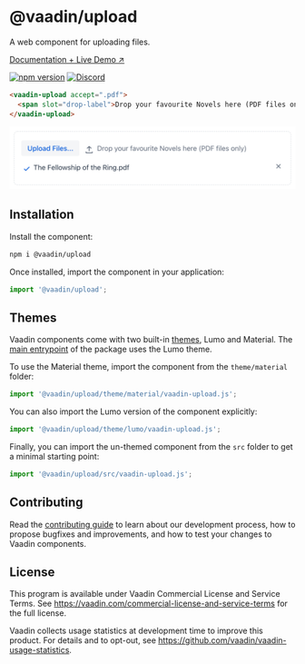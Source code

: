 # @vaadin/upload

A web component for uploading files.

[Documentation + Live Demo ↗](https://vaadin.com/docs/latest/components/upload)

[![npm version](https://badgen.net/npm/v/@vaadin/upload)](https://www.npmjs.com/package/@vaadin/upload)
[![Discord](https://img.shields.io/discord/732335336448852018?label=discord)](https://discord.gg/PHmkCKC)

```html
<vaadin-upload accept=".pdf">
  <span slot="drop-label">Drop your favourite Novels here (PDF files only)</span>
</vaadin-upload>
```

[<img src="https://raw.githubusercontent.com/vaadin/web-components/master/packages/upload/screenshot.png" width="656" alt="Screenshot of vaadin-upload">](https://vaadin.com/docs/latest/components/upload)

## Installation

Install the component:

```sh
npm i @vaadin/upload
```

Once installed, import the component in your application:

```js
import '@vaadin/upload';
```

## Themes

Vaadin components come with two built-in [themes](https://vaadin.com/docs/latest/styling), Lumo and Material.
The [main entrypoint](https://github.com/vaadin/web-components/blob/master/packages/upload/vaadin-upload.js) of the package uses the Lumo theme.

To use the Material theme, import the component from the `theme/material` folder:

```js
import '@vaadin/upload/theme/material/vaadin-upload.js';
```

You can also import the Lumo version of the component explicitly:

```js
import '@vaadin/upload/theme/lumo/vaadin-upload.js';
```

Finally, you can import the un-themed component from the `src` folder to get a minimal starting point:

```js
import '@vaadin/upload/src/vaadin-upload.js';
```

## Contributing

Read the [contributing guide](https://vaadin.com/docs/latest/contributing/overview) to learn about our development process, how to propose bugfixes and improvements, and how to test your changes to Vaadin components.

## License

This program is available under Vaadin Commercial License and Service Terms.
See https://vaadin.com/commercial-license-and-service-terms for the full
license.

Vaadin collects usage statistics at development time to improve this product.
For details and to opt-out, see https://github.com/vaadin/vaadin-usage-statistics.
